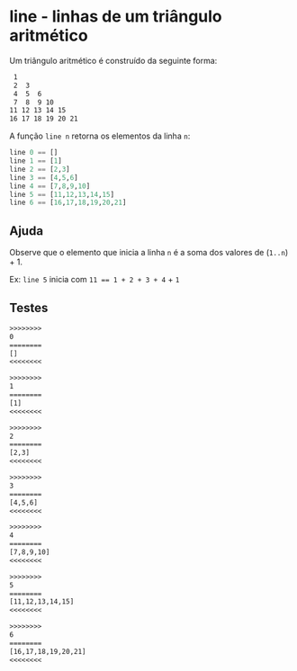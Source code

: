 # line - linhas de um triângulo aritmético

Um triângulo aritmético é construído da seguinte forma:

```txt
 1
 2  3
 4  5  6
 7  8  9 10
11 12 13 14 15
16 17 18 19 20 21
```

A função `line n` retorna os elementos da linha `n`:


```hs
line 0 == []
line 1 == [1]
line 2 == [2,3]
line 3 == [4,5,6]
line 4 == [7,8,9,10]
line 5 == [11,12,13,14,15]
line 6 == [16,17,18,19,20,21]
```

## Ajuda

Observe que o elemento que inicia a linha `n` é a soma dos valores de (`1..n`) + 1.

Ex: `line 5` inicia com `11 == 1 + 2 + 3 + 4` + `1`

## Testes

```txt
>>>>>>>>
0
========
[]
<<<<<<<<

>>>>>>>>
1
========
[1]
<<<<<<<<

>>>>>>>>
2
========
[2,3]
<<<<<<<<

>>>>>>>>
3
========
[4,5,6]
<<<<<<<<

>>>>>>>>
4
========
[7,8,9,10]
<<<<<<<<

>>>>>>>>
5
========
[11,12,13,14,15]
<<<<<<<<

>>>>>>>>
6
========
[16,17,18,19,20,21]
<<<<<<<<

```
